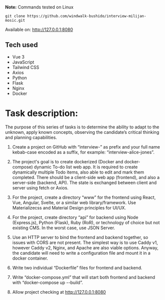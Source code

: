 **Note:** Commands tested on Linux

```
git clone https://github.com/windwalk-bushido/interview-milijan-mosic.git
```

Available on: http://127.0.0.1:8080

## Tech used

- Vue 3
- JavaScript
- Tailwind CSS
- Axios
- Python
- Flask
- Nginx
- Docker

# Task description:

The purpose of this series of tasks is to determine the ability to adapt to the unknown, apply known concepts, observing the candidate’s critical thinking and planning capabilities.

1. Create a project on GitHub with “interview-” as prefix and your full name kebab-case encoded as a suffix, for example: “interview-alice-jones”.

2. The project's goal is to create dockerized (Docker and docker-compose) dynamic To-do list web app. It is required to create dynamically multiple Todo items, also able to edit and mark them completed. There should be a client-side web app (frontend), and also a server-side (backend, API). The state is exchanged between client and server using fetch or Axios.

3. For the project, create a directory “www” for the frontend using React, Vue, Angular, Svelte, or a similar web library/framework. Use Materializecss and Material Design principles for UI/UX.

4. For the project, create directory “api” for backend using Node (Express.js), Python (Flask), Ruby (RoR), or technology of choice but not existing CMS. In the worst case, use JSON Server.

5. Use an HTTP server to bind the frontend and backend together, so issues with CORS are not present. The simplest way is to use Caddy v1, however Caddy v2, Nginx, and Apache are also viable options. Anyway, the candidate will need to write a configuration file and mount it in a docker container.

6. Write two individual “Dockerfile” files for frontend and backend.

7. Write “docker-compose.yml” that will start both frontend and backend with “docker-compose up --build”.

8. Allow project checking at http://127.0.0.1:8080
